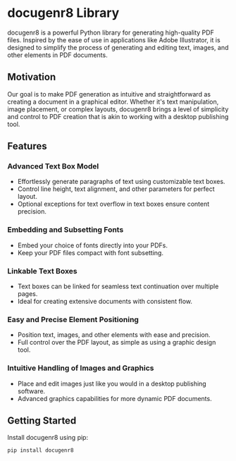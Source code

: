 # docugenr8 Library

docugenr8 is a powerful Python library for generating high-quality PDF files. Inspired by the ease of use in applications like Adobe Illustrator, it is designed to simplify the process of generating and editing text, images, and other elements in PDF documents.

## Motivation
Our goal is to make PDF generation as intuitive and straightforward as creating a document in a graphical editor. Whether it's text manipulation, image placement, or complex layouts, docugenr8 brings a level of simplicity and control to PDF creation that is akin to working with a desktop publishing tool.

## Features

### Advanced Text Box Model
- Effortlessly generate paragraphs of text using customizable text boxes.
- Control line height, text alignment, and other parameters for perfect layout.
- Optional exceptions for text overflow in text boxes ensure content precision.

### Embedding and Subsetting Fonts
- Embed your choice of fonts directly into your PDFs.
- Keep your PDF files compact with font subsetting.

### Linkable Text Boxes
- Text boxes can be linked for seamless text continuation over multiple pages.
- Ideal for creating extensive documents with consistent flow.

### Easy and Precise Element Positioning
- Position text, images, and other elements with ease and precision.
- Full control over the PDF layout, as simple as using a graphic design tool.

### Intuitive Handling of Images and Graphics
- Place and edit images just like you would in a desktop publishing software.
- Advanced graphics capabilities for more dynamic PDF documents.

## Getting Started

Install docugenr8 using pip:

```markdown
pip install docugenr8
